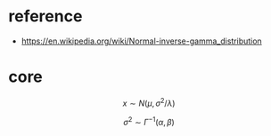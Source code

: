 # reference

* https://en.wikipedia.org/wiki/Normal-inverse-gamma_distribution

# core

$$
x \sim N(\mu,\sigma^2/\lambda)
$$

$$
\sigma^2 \sim \Gamma^{-1}(\alpha,\beta)
$$
